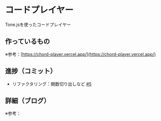 # コードプレイヤー

Tone.jsを使ったコードプレイヤー

## 作っているもの

※参考：[https://chord-player.vercel.app/](https://chord-player.vercel.app/)

## 進捗（コミット）

- リファクタリング：関数切り出しなど [#5](https://github.com/ryo-i/next-app-started/issues/5)

## 詳細（ブログ）

※参考：[]()